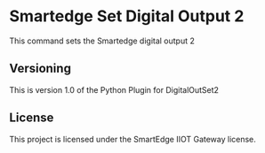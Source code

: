 # Smartedge Set Digital Output 2

This command sets the Smartedge digital output 2


## Versioning

This is version 1.0 of the Python Plugin for DigitalOutSet2

## License

This project is licensed under the SmartEdge IIOT Gateway license.

